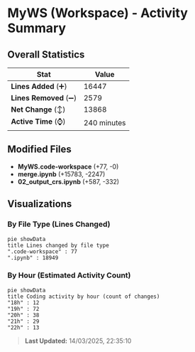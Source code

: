 # MyWS (Workspace) - Activity Summary 

## Overall Statistics

| Stat                   | Value                                                             |
| ---------------------- | ----------------------------------------------------------------- |
| **Lines Added** (➕)   | 16447                                          |
| **Lines Removed** (➖) | 2579                                        |
| **Net Change** (↕)    | 13868                |
| **Active Time** (⌚)   | 240 minutes |


## Modified Files
- **MyWS.code-workspace** (+77, -0)
- **merge.ipynb** (+15783, -2247)
- **02_output_crs.ipynb** (+587, -332)

## Visualizations

### By File Type (Lines Changed)

```mermaid
pie showData
title Lines changed by file type
".code-workspace" : 77
".ipynb" : 18949
```

### By Hour (Estimated Activity Count)

```mermaid
pie showData
title Coding activity by hour (count of changes)
"18h" : 12
"19h" : 72
"20h" : 38
"21h" : 29
"22h" : 13
```


> **Last Updated:** 14/03/2025, 22:35:10
